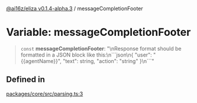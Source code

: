 [@ai16z/eliza v0.1.4-alpha.3](../index.md) / messageCompletionFooter

# Variable: messageCompletionFooter

> `const` **messageCompletionFooter**: "\nResponse format should be formatted in a JSON block like this:\n\`\`\`json\n\{ \"user\": \"\{\{agentName\}\}\", \"text\": string, \"action\": \"string\" \}\n\`\`\`"

## Defined in

[packages/core/src/parsing.ts:3](https://github.com/Ungate-Ai/chitti/blob/main/packages/core/src/parsing.ts#L3)
